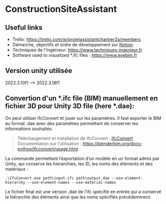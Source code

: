 # ConstructionSiteAssistant

## Useful links
- Trello: https://trello.com/w/projetassistantchantier2a/members
- Démarche, objectifs et ordre de développement sur [Notion](https://oliver-benjamin.notion.site/adea81ec6a7540518e80d6fe5fd57195?v=632ea0d2a33b4f16ba4129930be465de&pvs=4).
- Techniques de l'Ingénieur: https://www.techniques-ingenieur.fr
- Sotfware used to visualized *.ifc files : https://www.evebim.fr

## Version unity utilisée
2022.3.10f1 --> 2022.3.18f1

## Convertion d'un *.ifc file (BIM) manuellement en fichier 3D pour Unity 3D file (here *.dae):
On peut utiliser ifcConvert et jouer sur les paramètres. Il faut exporter le BIM au format .dae avec des paramètres permettant de conserver les informations souhaités.

> Téléchargement et installation de ifcConvert : [ifcConvert](https://ifcopenshell.sourceforge.net/ifcconvert.html)  
> Documentation sur l’utilisation : https://blenderbim.org/docs-python/ifcconvert/usage.html

La commande permettant l’exportation d’un modèle en un format admis par Unity, qui conserve les hierarchies, les ID, les noms des éléments et des matériaux :
```
.\IfcConvert.exe path\input.ifc path\output.dae --use-element-hierarchy --use-element-names --use-material-names
```
Le fichier final est une version .dae de l’ifc spécifié en entrée qui a conservé la hiérarchie des éléments ainsi que les noms spécifiés précédemment.


